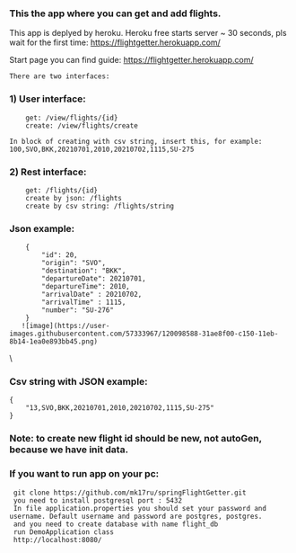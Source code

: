 ### This the app where you can get and add flights.

This app is deplyed by heroku. Heroku free starts server ~ 30 seconds, pls wait for the first time: https://flightgetter.herokuapp.com/

Start page you can find guide: https://flightgetter.herokuapp.com/

    There are two interfaces:

### 1) User interface:
        get: /view/flights/{id}
        create: /view/flights/create

    In block of creating with csv string, insert this, for example: 100,SVO,BKK,20210701,2010,20210702,1115,SU-275

### 2) Rest interface:
        get: /flights/{id} 
        create by json: /flights 
        create by csv string: /flights/string
### Json example:
        {
            "id": 20,
            "origin": "SVO",
            "destination": "BKK",
            "departureDate": 20210701,
            "departureTime": 2010,
            "arrivalDate" : 20210702,
            "arrivalTime" : 1115, 
            "number": "SU-276"
        }
       ![image](https://user-images.githubusercontent.com/57333967/120098588-31ae8f00-c150-11eb-8b14-1ea0e893bb45.png)


\
### Csv string with JSON example:
    {
        "13,SVO,BKK,20210701,2010,20210702,1115,SU-275"
    }

### Note: to create new flight id should be new, not autoGen, because we have init data.


### If you want to run app on your pc: 
     git clone https://github.com/mk17ru/springFlightGetter.git
     you need to install postgresql port : 5432
     In file application.properties you should set your password and username. Default username and password are postgres, postgres.
     and you need to create database with name flight_db
     run DemoApplication class
     http://localhost:8080/
